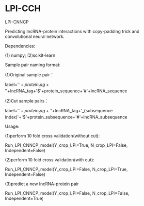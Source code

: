 # LPI-CCH
LPI-CNNCP

Predicting lncRNA-protein interactions with copy-padding trick and convolutional neural network. 

 Dependencies:

(1) numpy; (2)scikit-learn


Sample pair naming format:

(1)Original sample pair：

label+'$'+protein_tag+'$'+lncRNA_tag+'$'+protein_sequence+'#'+lncRNA_sequence

(2)Cut sample pairs：

label+'$'+protein_tag+'$'+lncRNA_tag+'_(subsequence index)'+'$'+protein_subsequence+'#'+lncRNA_subsequence

Usage:

(1)perform 10 fold cross validation(without cut):

Run_LPI_CNNCP_model(Y_crop_LPI=True, N_crop_LPI=False, Independent=False)

(2)perform 10 fold cross validation(with cut):

Run_LPI_CNNCP_model(Y_crop_LPI=False, N_crop_LPI=True, Independent=False)

(3)predict a new lncRNA-protein pair

Run_LPI_CNNCP_model(Y_crop_LPI=False, N_crop_LPI=False, Independent=True)
